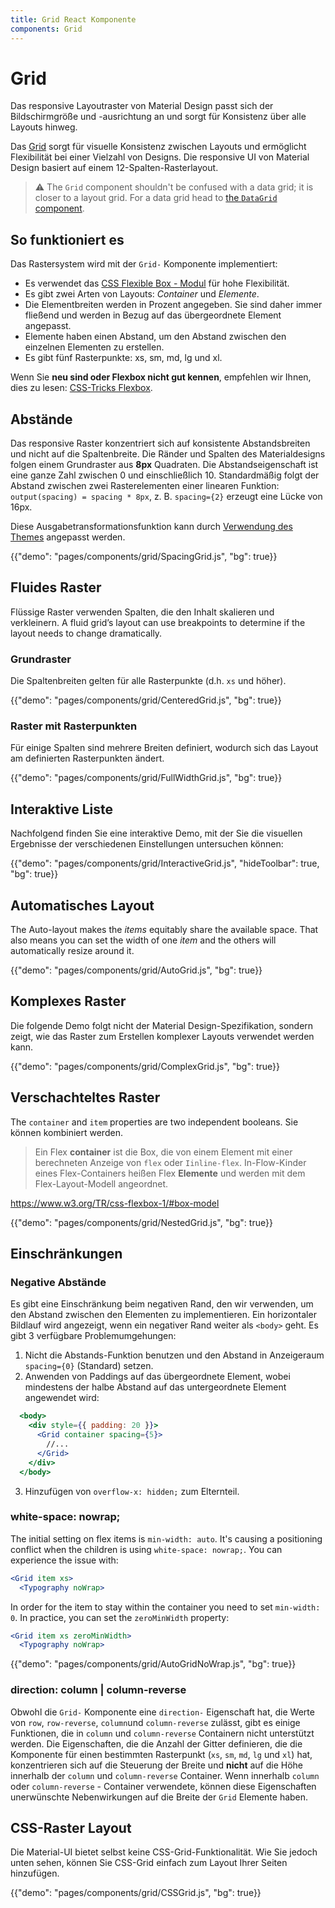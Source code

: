```yaml
---
title: Grid React Komponente
components: Grid
---
```


# Grid

<p class="description">Das responsive Layoutraster von Material Design passt sich der Bildschirmgröße und -ausrichtung an und sorgt für Konsistenz über alle Layouts hinweg.</p>

Das [Grid](https://material.io/design/layout/responsive-layout-grid.html) sorgt für visuelle Konsistenz zwischen Layouts und ermöglicht Flexibilität bei einer Vielzahl von Designs. Die responsive UI von Material Design basiert auf einem 12-Spalten-Rasterlayout.

> ⚠️ The `Grid` component shouldn't be confused with a data grid; it is closer to a layout grid. For a data grid head to [the `DataGrid` component](/components/data-grid/).

## So funktioniert es

Das Rastersystem wird mit der `Grid-` Komponente implementiert:

- Es verwendet das [CSS Flexible Box - Modul](https://www.w3.org/TR/css-flexbox-1/) für hohe Flexibilität.
- Es gibt zwei Arten von Layouts: *Container* und *Elemente*.
- Die Elementbreiten werden in Prozent angegeben. Sie sind daher immer fließend und werden in Bezug auf das übergeordnete Element angepasst.
- Elemente haben einen Abstand, um den Abstand zwischen den einzelnen Elementen zu erstellen.
- Es gibt fünf Rasterpunkte: xs, sm, md, lg und xl.

Wenn Sie **neu sind oder Flexbox nicht gut kennen**, empfehlen wir Ihnen, dies zu lesen: [CSS-Tricks Flexbox](https://css-tricks.com/snippets/css/a-guide-to-flexbox/).

## Abstände

Das responsive Raster konzentriert sich auf konsistente Abstandsbreiten und nicht auf die Spaltenbreite. Die Ränder und Spalten des Materialdesigns folgen einem Grundraster aus **8px** Quadraten. Die Abstandseigenschaft ist eine ganze Zahl zwischen 0 und einschließlich 10. Standardmäßig folgt der Abstand zwischen zwei Rasterelementen einer linearen Funktion: `output(spacing) = spacing * 8px`, z. B. `spacing={2}` erzeugt eine Lücke von 16px.

Diese Ausgabetransformationsfunktion kann durch [Verwendung des Themes](/customization/spacing/) angepasst werden.

{{"demo": "pages/components/grid/SpacingGrid.js", "bg": true}}

## Fluides Raster

Flüssige Raster verwenden Spalten, die den Inhalt skalieren und verkleinern. A fluid grid’s layout can use breakpoints to determine if the layout needs to change dramatically.

### Grundraster

Die Spaltenbreiten gelten für alle Rasterpunkte (d.h. `xs` und höher).

{{"demo": "pages/components/grid/CenteredGrid.js", "bg": true}}

### Raster mit Rasterpunkten

Für einige Spalten sind mehrere Breiten definiert, wodurch sich das Layout am definierten Rasterpunkten ändert.

{{"demo": "pages/components/grid/FullWidthGrid.js", "bg": true}}

## Interaktive Liste

Nachfolgend finden Sie eine interaktive Demo, mit der Sie die visuellen Ergebnisse der verschiedenen Einstellungen untersuchen können:

{{"demo": "pages/components/grid/InteractiveGrid.js", "hideToolbar": true, "bg": true}}

## Automatisches Layout

The Auto-layout makes the *items* equitably share the available space. That also means you can set the width of one *item* and the others will automatically resize around it.

{{"demo": "pages/components/grid/AutoGrid.js", "bg": true}}

## Komplexes Raster

Die folgende Demo folgt nicht der Material Design-Spezifikation, sondern zeigt, wie das Raster zum Erstellen komplexer Layouts verwendet werden kann.

{{"demo": "pages/components/grid/ComplexGrid.js", "bg": true}}

## Verschachteltes Raster

The `container` and `item` properties are two independent booleans. Sie können kombiniert werden.

> Ein Flex **container** ist die Box, die von einem Element mit einer berechneten Anzeige von `flex` oder `Iinline-flex`. In-Flow-Kinder eines Flex-Containers heißen Flex **Elemente** und werden mit dem Flex-Layout-Modell angeordnet.

https://www.w3.org/TR/css-flexbox-1/#box-model

{{"demo": "pages/components/grid/NestedGrid.js", "bg": true}}

## Einschränkungen

### Negative Abstände

Es gibt eine Einschränkung beim negativen Rand, den wir verwenden, um den Abstand zwischen den Elementen zu implementieren. Ein horizontaler Bildlauf wird angezeigt, wenn ein negativer Rand weiter als `<body>` geht. Es gibt 3 verfügbare Problemumgehungen:

1. Nicht die Abstands-Funktion benutzen und den Abstand in Anzeigeraum `spacing={0}` (Standard) setzen.
2. Anwenden von Paddings auf das übergeordnete Element, wobei mindestens der halbe Abstand auf das untergeordnete Element angewendet wird:

```jsx
  <body>
    <div style={{ padding: 20 }}>
      <Grid container spacing={5}>
        //...
      </Grid>
    </div>
  </body>
```

3. Hinzufügen von `overflow-x: hidden;` zum Elternteil.

### white-space: nowrap;

The initial setting on flex items is `min-width: auto`. It's causing a positioning conflict when the children is using `white-space: nowrap;`. You can experience the issue with:

```jsx
<Grid item xs>
  <Typography noWrap>
```

In order for the item to stay within the container you need to set `min-width: 0`. In practice, you can set the `zeroMinWidth` property:

```jsx
<Grid item xs zeroMinWidth>
  <Typography noWrap>
```

{{"demo": "pages/components/grid/AutoGridNoWrap.js", "bg": true}}

### direction: column | column-reverse

Obwohl die `Grid-` Komponente eine `direction-` Eigenschaft hat, die Werte von `row`, `row-reverse`, `column`und `column-reverse` zulässt, gibt es einige Funktionen, die in `column` und `column-reverse` Containern nicht unterstützt werden. Die Eigenschaften, die die Anzahl der Gitter definieren, die die Komponente für einen bestimmten Rasterpunkt (`xs`, `sm`, `md`, `lg` und `xl`) hat, konzentrieren sich auf die Steuerung der Breite und **nicht** auf die Höhe innerhalb der `column` und `column-reverse` Container. Wenn innerhalb `column` oder `column-reverse` - Container verwendete, können diese Eigenschaften unerwünschte Nebenwirkungen auf die Breite der `Grid` Elemente haben.

## CSS-Raster Layout

Die Material-UI bietet selbst keine CSS-Grid-Funktionalität. Wie Sie jedoch unten sehen, können Sie CSS-Grid einfach zum Layout Ihrer Seiten hinzufügen.

{{"demo": "pages/components/grid/CSSGrid.js", "bg": true}}
